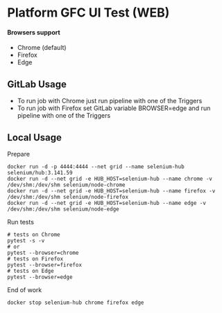 # Platform GFC UI Test (WEB)



#### Browsers support
- Chrome (default)
- Firefox
- Edge

## GitLab Usage
- To run job with Chrome just run pipeline with one of the Triggers
- To run job with Firefox set GitLab variable BROWSER=edge and run pipeline with one of the Triggers 

## Local Usage
Prepare
```shell script
docker run -d -p 4444:4444 --net grid --name selenium-hub selenium/hub:3.141.59
docker run -d --net grid -e HUB_HOST=selenium-hub --name chrome -v /dev/shm:/dev/shm selenium/node-chrome
docker run -d --net grid -e HUB_HOST=selenium-hub --name firefox -v /dev/shm:/dev/shm selenium/node-firefox
docker run -d --net grid -e HUB_HOST=selenium-hub --name edge -v /dev/shm:/dev/shm selenium/node-edge
```

Run tests
```shell script
# tests on Chrome
pytest -s -v
# or
pytest --browser=chrome
# tests on Firefox 
pytest --browser=firefox
# tests on Edge 
pytest --browser=edge
```

End of work
```shell script
docker stop selenium-hub chrome firefox edge
```
